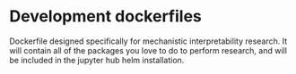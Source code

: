 # Development dockerfiles

Dockerfile designed specifically for mechanistic interpretability research. It will contain all of the packages you love to do to perform research, and will be included in the jupyter hub helm installation. 